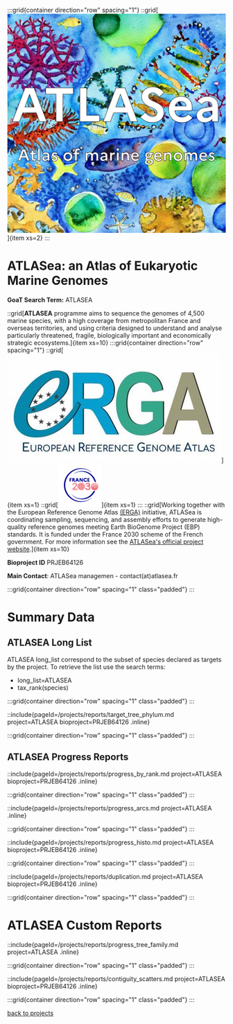 :::grid{container direction="row" spacing="1"}
::grid[![GoaT](/static/images/ATLASEA-logo.png)]{item xs=2}
:::

# ATLASea: an Atlas of Eukaryotic Marine Genomes

**GoaT Search Term:** ATLASEA

::grid[**ATLASEA** programme aims to sequence the genomes of 4,500 marine species, with a high coverage from metropolitan France and overseas territories, and using criteria designed to understand and analyse particularly threatened, fragile, biologically important and economically strategic ecosystems.]{item xs=10}
:::grid{container direction="row" spacing="1"}
::grid[![GoaT](/static/images/ERGA_logo_rect.jpg)]{item xs=1}
::grid[![GoaT](/static/images/france2030.png)]{item xs=1}
:::
::grid[Working together with the European Reference Genome Atlas [(ERGA)](https://www.erga-biodiversity.eu) initiative, ATLASea is coordinating sampling, sequencing, and assembly efforts to generate high-quality reference genomes meeting Earth BioGenome Project (EBP) standards. It is funded under the France 2030 scheme of the French government. For more information see the [ATLASea's official project website](https://www.atlasea.fr/en/home-page-en/).]{item xs=10}

**Bioproject ID** PRJEB64126

**Main Contact**: ATLASea managemen - contact(at)atlasea.fr

:::grid{container direction="row" spacing="1" class="padded"}
:::

# Summary Data

## ATLASEA Long List

ATLASEA long_list correspond to the subset of species declared as targets by the project. To retrieve the list use the search terms:

- long_list=ATLASEA
- tax_rank(species)

:::grid{container direction="row" spacing="1" class="padded"}
:::

::include{pageId=/projects/reports/target_tree_phylum.md project=ATLASEA bioproject=PRJEB64126 .inline}

:::grid{container direction="row" spacing="1" class="padded"}
:::

## ATLASEA Progress Reports

::include{pageId=/projects/reports/progress_by_rank.md project=ATLASEA bioproject=PRJEB64126 .inline}

:::grid{container direction="row" spacing="1" class="padded"}
:::

::include{pageId=/projects/reports/progress_arcs.md project=ATLASEA .inline}

:::grid{container direction="row" spacing="1" class="padded"}
:::

::include{pageId=/projects/reports/progress_histo.md project=ATLASEA bioproject=PRJEB64126 .inline}

:::grid{container direction="row" spacing="1" class="padded"}
:::

::include{pageId=/projects/reports/duplication.md project=ATLASEA bioproject=PRJEB64126 .inline}

:::grid{container direction="row" spacing="1" class="padded"}
:::

# ATLASEA Custom Reports

::include{pageId=/projects/reports/progress_tree_family.md project=ATLASEA .inline}

:::grid{container direction="row" spacing="1" class="padded"}
:::

::include{pageId=/projects/reports/contiguity_scatters.md project=ATLASEA bioproject=PRJEB64126 .inline}

:::grid{container direction="row" spacing="1" class="padded"}
:::

[back to projects](/projects)

